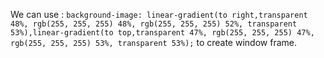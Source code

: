We can use : 
`background-image: linear-gradient(to right,transparent 48%, rgb(255, 255, 255) 48%, rgb(255, 255, 255) 52%, transparent 53%),linear-gradient(to top,transparent 47%, rgb(255, 255, 255) 47%, rgb(255, 255, 255) 53%, transparent 53%);` to create window frame.